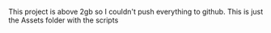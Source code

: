 This project is above 2gb so I couldn't push everything to github. This is just the Assets folder with the scripts
